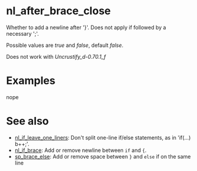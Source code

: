 # nl_after_brace_close

Whether to add a newline after '}'. Does not apply if followed by a necessary ';'.

Possible values are _true_ and  _false_, default _false_.

Does not work with _Uncrustify_d-0.70.1_f_

# Examples

nope

# See also

* [nl_if_leave_one_liners](nl_if_leave_one_liners.md): Don't split one-line if/else statements, as in 'if(...) b++;'.
* [nl_if_brace](nl_if_brace.md): Add or remove newline between `if` and `{`.
* [sp_brace_else](../spacing_options/sp_brace_else.md): Add or remove space between `}` and `else` if on the same line
